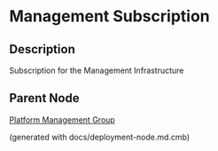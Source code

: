 # Management Subscription
## Description
Subscription for the Management Infrastructure

## Parent Node
[Platform Management Group](../../../mybank/it-management/azure/platform-management-group.md)


(generated with docs/deployment-node.md.cmb)
